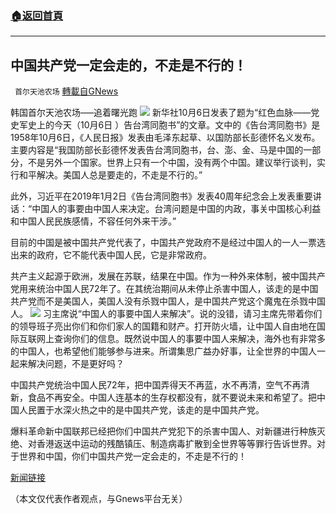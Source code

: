 ###  [:house:返回首頁](https://github.com/ourhimalayas/txt)
---


## 中国共产党一定会走的，不走是不行的！
` 首尔天池农场` [轉載自GNews](https://gnews.org/zh-hans/1577106/)

韩国首尔天池农场—–追着曙光跑
![](https://assets.gnews.org/wp-content/uploads/2021/10/封面6.jpeg)
新华社10月6日发表了题为“红色血脉——党史军史上的今天（10月6日 ）告台湾同胞书”的文章。文中的《告台湾同胞书》是1958年10月6日，《人民日报》发表由毛泽东起草、以国防部长彭德怀名义发布。主要内容是“我国防部长彭德怀发表告台湾同胞书，台、澎、金、马是中国的一部分，不是另外一个国家。世界上只有一个中国，没有两个中国。建议举行谈判，实行和平解决。美国人总是要走的，不走是不行的。”

此外，习近平在2019年1月2日《告台湾同胞书》发表40周年纪念会上发表重要讲话：“中国人的事要由中国人来决定。台湾问题是中国的内政，事关中国核心利益和中国人民民族感情，不容任何外来干涉。”

目前的中国是被中国共产党代表了，中国共产党政府不是经过中国人的一人一票选出来的政府，它不能代表中国人民，它是非常政府。

共产主义起源于欧洲，发展在苏联，结果在中国。作为一种外来体制，被中国共产党用来统治中国人民72年了。在其统治期间从未停止杀害中国人，该走的是中国共产党而不是美国人，美国人没有杀戮中国人，是中国共产党这个魔鬼在杀戮中国人。
![](https://assets.gnews.org/wp-content/uploads/2021/10/插图6.jpeg)
习主席说“中国人的事要中国人来解决”。说的没错，请习主席先带着你们的领导班子亮出你们和你们家人的国籍和财产。打开防火墙，让中国人自由地在国际互联网上查询你们的信息。既然说中国人的事要中国人来解决，海外也有非常多的中国人，也希望他们能够参与进来。所谓集思广益办好事，让全世界的中国人一起来解决问题，不是更好吗？

中国共产党统治中国人民72年，把中国弄得天不再蓝，水不再清，空气不再清新，食品不再安全。中国人连基本的生存权都没有，就不要说未来和希望了。把中国人民置于水深火热之中的是中国共产党，该走的是中国共产党。

爆料革命新中国联邦已经把你们中国共产党犯下的杀害中国人、对新疆进行种族灭绝、对香港返送中运动的残酷镇压、制造病毒扩散到全世界等等罪行告诉世界。对于世界和中国，你们中国共产党一定会走的，不走是不行的！

[新闻链接](https://cnews.chinadaily.com.cn/a/202110/06/WS615d46b8a3107be4979f127a.html)

（本文仅代表作者观点，与Gnews平台无关）
